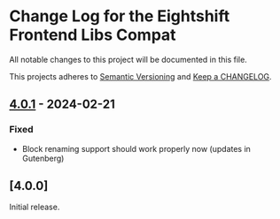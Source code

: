 
# Change Log for the Eightshift Frontend Libs Compat
All notable changes to this project will be documented in this file.

This projects adheres to [Semantic Versioning](https://semver.org/) and [Keep a CHANGELOG](https://keepachangelog.com/).

## [4.0.1] - 2024-02-21

### Fixed
- Block renaming support should work properly now (updates in Gutenberg)

## [4.0.0]

Initial release.

[Unreleased]: https://github.com/infinum/eightshift-frontend-libs-comapt/compare/master...HEAD

[4.0.1]: https://github.com/infinum/eightshift-frontend-libs-comapt/compare/4.0.0...4.0.1
